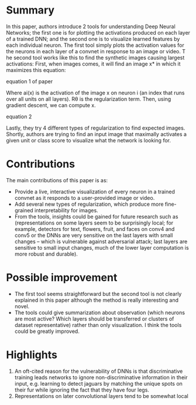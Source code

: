 
# Summary
In this paper, authors introduce 2 tools for understanding Deep Neural Networks; 
the first one is for plotting the activations produced on each layer of a trained DNN;
and the second one is to visualize learned features by each individual neuron. The first tool simply 
plots the activation values for the neurons in each layer of a convnet in response to an image or video. T
he second tool works like this to find the synthetic images causing largest activations: First, when images comes, 
it will find an image x* in which it maximizes this equation: 

equation 1 of paper
 
Where ai(x) is the activation of the image x on neuron i (an index that runs over all units on all layers). 
Rθ is the regularization term. Then, using gradient descent, we can compute x.

equation 2
 
Lastly, they try 4 different types of regularization to find expected images. 
Shortly, authors are trying to find an input image that maximally activates a given unit or class score 
to visualize what the network is looking for.
# Contributions
The main contributions of this paper is as:
-	Provide a live, interactive visualization of every neuron in a trained convnet as it responds to a user-provided image or video.
-	Add several new types of regularization, which produce more fine-grained interpretability for images.
-	From the tools, insights could be gained for future research such as (representations on some layers seem to be surprisingly local; for example, detectors for text, flowers, fruit, and faces on conv4 and conv5 or the DNNs are very sensitive on the last layers with small changes – which is vulnerable against adversarial attack; last layers are sensitive to small input changes, much of the lower layer computation is more robust and durable).
# Possible improvement
-	The first tool seems straightforward but the second tool is not clearly explained in this paper although the method is really interesting and novel.
-	The tools could give summarization about observation (which neurons are most active? Which layers should be transferred or clusters of dataset representative) rather than only visualization. I think the tools could be greatly improved.

# Highlights
1)	An oft-cited reason for the vulnerability of DNNs is that discriminative training leads networks to ignore non-discriminative information in their input, e.g. learning to detect jaguars by matching the unique spots on their fur while ignoring the fact that they have four legs.
2)	Representations on later convolutional layers tend to be somewhat local

